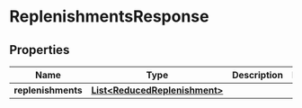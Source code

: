 # ReplenishmentsResponse

## Properties

 Name               | Type                                                            | Description | Notes 
--------------------|-----------------------------------------------------------------|-------------|-------
 **replenishments** | [**List&lt;ReducedReplenishment&gt;**](ReducedReplenishment.md) |             | 



